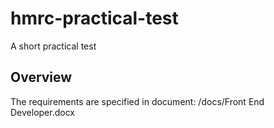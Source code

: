 # hmrc-practical-test
A short practical test

## Overview
The requirements are specified in document:
/docs/Front End Developer.docx


